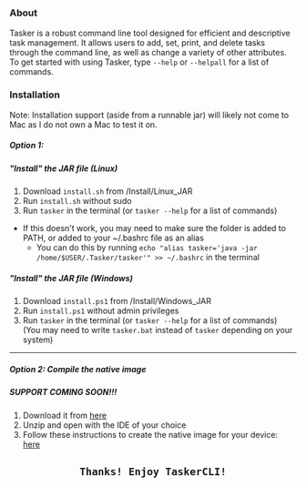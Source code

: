 <p align="center">
  <img src="https://user-images.githubusercontent.com/102715674/209995213-5f5c3715-3a51-4c86-86cb-97c372a3ffb4.png" alt=""/>
</p> 
<p dir="auto" align="center">
  <img align="center" src="https://img.shields.io/badge/Pico--CLI-Library-red?style=for-the-badge" alt="">&emsp;<img align="center" src="https://img.shields.io/badge/Java-Language-orange?style=for-the-badge" alt="">&emsp;<img align="center" src="https://img.shields.io/badge/Maven-Build_Tool-darkgreen?style=for-the-badge" alt=""></p>

#

### About
<p>Tasker is a robust command line tool designed for efficient and descriptive task management. It allows users to add, set, print, and delete tasks through the command line, as well as change a variety of other attributes. To get started with using Tasker, type <code>--help</code> or <code>--helpall</code> for a list of commands.</p>

### Installation

Note: Installation support (aside from a runnable jar) will likely not come to Mac as I do not own a Mac to test it on.

##### Option 1:
##### "Install" the JAR file (Linux)
  1. Download `install.sh` from /Install/Linux_JAR
  2. Run `install.sh` without sudo
  3. Run `tasker` in the terminal (or `tasker --help` for a list of commands)
- If this doesn't work, you may need to make sure the folder is added to PATH, or added to your ~/.bashrc file as an alias 
  - You can do this by running `echo "alias tasker='java -jar /home/$USER/.Tasker/tasker'" >> ~/.bashrc` in the terminal

##### "Install" the JAR file (Windows)
  1. Download `install.ps1` from /Install/Windows_JAR
  2. Run `install.ps1` without admin privileges
  3. Run `tasker` in the terminal (or `tasker --help` for a list of commands)
     (You may need to write `tasker.bat` instead of `tasker` depending on your system)
<hr>

##### Option 2: Compile the native image 
##### SUPPORT COMING SOON!!!
  1. Download it from <a href="https://github.com/SpecialistSteak/TaskerCLI/archive/refs/heads/master.zip">here</a>
  2. Unzip and open with the IDE of your choice
  3. Follow these instructions to create the native image for your device: <a href="https://www.javacodegeeks.com/2018/11/picocli-graalvm-fast-command-apps.html">here</a>

<h2><p align="center"><code>Thanks! Enjoy TaskerCLI!</p></code></h2>
